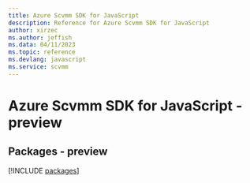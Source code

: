 ```yaml
---
title: Azure Scvmm SDK for JavaScript
description: Reference for Azure Scvmm SDK for JavaScript
author: xirzec
ms.author: jeffish
ms.data: 04/11/2023
ms.topic: reference
ms.devlang: javascript
ms.service: scvmm
---
```

# Azure Scvmm SDK for JavaScript - preview
## Packages - preview
[!INCLUDE [packages](scvmm-index.md)]